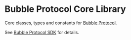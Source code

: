 # Bubble Protocol Core Library

Core classes, types and constants for [Bubble Protocol](https://bubbleprotocol.com).  

See [Bubble Protocol SDK](https://github.com/Bubble-Protocol/bubble-sdk) for details.
